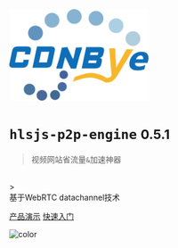 <img width="250" src="pics/cdnbye.png" alt="cdnbye logo">

# `hlsjs-p2p-engine` <small>0.5.1</small>

> 视频网站省流量`&`加速神器
<br>
> <br>基于WebRTC datachannel技术

[产品演示](https://cdnbye.github.io/hlsjs-p2p-demo/)
[快速入门](/README.md)

<!-- 背景色 -->

![color](#00C5CD)




